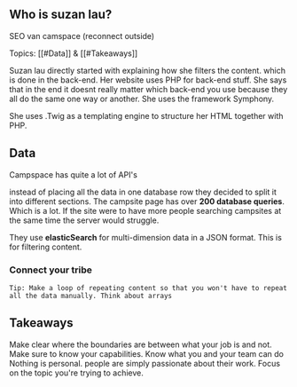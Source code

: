 ## Who is suzan lau?

SEO van camspace (reconnect outside)

Topics: [[#Data]] & [[#Takeaways]]

Suzan lau directly started with explaining how she filters the content. which is done in the back-end.
Her website uses PHP for back-end stuff. She says that in the end it doesnt really matter which back-end you use because they all do the same one way or another.
She uses the framework Symphony.

She uses .Twig as a templating engine to structure her HTML together with PHP.

## Data
Campspace has quite a lot of API's

instead of placing all the data in one database row they decided to split it into different sections. 
The campsite page has over **200 database queries**. Which is a lot.
If the site were to have more people searching campsites at the same time the server would struggle.

They use **elasticSearch** for multi-dimension data in a JSON format. This is for filtering content.

### Connect your tribe

```
Tip: Make a loop of repeating content so that you won't have to repeat all the data manually. Think about arrays
```

## Takeaways

Make clear where the boundaries are between what your job is and not.
Make sure to know your capabilities.
Know what you and your team can do
Nothing is personal. people are simply passionate about their work. Focus on the topic you're trying to achieve.
